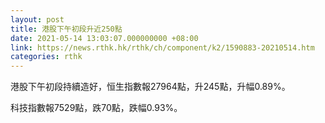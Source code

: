 ```yaml
---
layout: post
title: 港股下午初段升近250點
date: 2021-05-14 13:03:07.000000000 +08:00
link: https://news.rthk.hk/rthk/ch/component/k2/1590883-20210514.htm
categories: rthk
---
```


港股下午初段持續造好，恒生指數報27964點，升245點，升幅0.89%。

科技指數報7529點，跌70點，跌幅0.93%。
